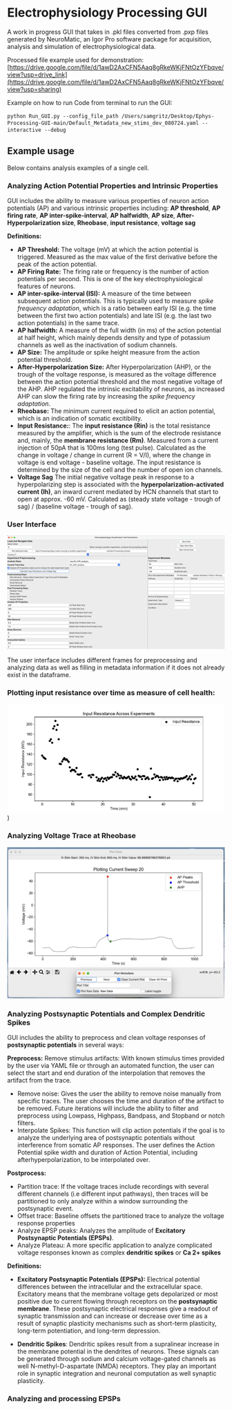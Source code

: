 # Electrophysiology Processing GUI 

A work in progress GUI that takes in .pkl files converted from .pxp files generated by NeuroMatic, an Igor Pro software package for acquisition, analysis and simulation of electrophysiological data. 

Processed file example used for demonstration: [https://drive.google.com/file/d/1awD2AxCFN5Aaq8gRkeWKjFNtOzYFbqve/view?usp=drive_link](https://drive.google.com/file/d/1awD2AxCFN5Aaq8gRkeWKjFNtOzYFbqve/view?usp=sharing) 

Example on how to run Code from terminal to run the GUI:

```
python Run_GUI.py --config_file_path /Users/samgritz/Desktop/Ephys-Processing-GUI-main/Default_Metadata_new_stims_dev_080724.yaml --interactive --debug

```

## Example usage

Below contains analysis examples of a single cell. 

### Analyzing Action Potential Properties and Intrinsic Properties
GUI includes the ability to measure various properties of neuron action potentials (AP) and various intrinsic properties including: **AP threshold**, **AP firing rate**, **AP inter-spike-interval**, **AP halfwidth**, **AP size**, **After-Hyperpolarization size**, **Rheobase**, **input resistance**, **voltage sag**

**Definitions:**
- **AP Threshold:** The voltage (mV) at which the action potential is triggered. Measured as the max value of the first derivative before the peak of the action potential.
- **AP Firing Rate:** The firing rate or frequency is the number of action potentials per second. This is one of the key electrophysiological features of neurons.
- **AP inter-spike-interval (ISI):** A measure of the time between subsequent action potentials. This is typically used to measure _spike frequency adaptation_, which is a ratio between early ISI (e.g. the time between the first two action potentials) and late ISI (e.g. the last two action potentials) in the same trace.
- **AP halfwidth:** A measure of the full width (in ms) of the action potential at half height, which mainly depends density and type of potassium channels as well as the inactivation of sodium channels.
- **AP Size:** The amplitude or spike height measure from the action potential threshold.
- **After-Hyperpolarization Size:** After Hyperpolarization (AHP), or the trough of the voltage response, is measured as the voltage difference between the action potential threshold and the most negative voltage of the AHP. AHP regulated the intrinsic excitability of neurons, as increased AHP can slow the firing rate by increasing the _spike frequency adaptation_.
-  **Rheobase:** The minimum current required to elicit an action potential, which is an indication of somatic excitibility.
-  **Input Resistance:**: The **input resistance (Rin)** is the total resistance measured by the amplifier, which is the sum of the electrode resistance and, mainly, the **membrane resistance (Rm)**. Measured from a current injection of 50pA that is 100ms long (test pulse). Calculated as the change in voltage / change in current (R = V/I), where the change in voltage is end voltage - baseline voltage.
The input resistance is determined by the size of the cell and the number of open ion channels.
- **Voltage Sag** The initial negative voltage peak in response to a hyperpolarizing step is associated with the **hyperpolarization-activated current (Ih)**, an inward current mediated by HCN channels that start to open at approx. -60 mV. Calculated as (steady state voltage - trough of sag) / (baseline voltage - trough of sag).

### User Interface

![Using the GUI for processing](https://github.com/samuelgritz/Ephys-Processing-GUI/blob/32c9e5f577f55790a3f1e629e932e2e75185d693/User_Interface_GUI.png)

The user interface includes different frames for preprocessing and analyzing data as well as filling in metadata information if it does not already exist in the dataframe. 

### Plotting input resistance over time as measure of cell health:

![Plotting Input resistance across time in a single cell](https://github.com/samuelgritz/Ephys-Processing-GUI/blob/main/07022024_c2_BTSP_inp_res.png))

### Analyzing Voltage Trace at Rheobase

![Rheobase AP properties](https://github.com/samuelgritz/Ephys-Processing-GUI/blob/aee9aadf616171c8a3a273c90028d0259f1a1ddf/Analyze_Rheobase.png)

### Analyzing Postsynaptic Potentials and Complex Dendritic Spikes
GUI includes the ability to preprocess and clean voltage responses of **postsynaptic potentials** in several ways:

**Preprocess:**
Remove stimulus artifacts: With known stimulus times provided by the user via YAML file or through an automated function, the user can select the start and end duration of the interpolation that removes the artifact from the trace. 
- Remove noise: Gives the user the ability to remove noise manually from specific traces. The user chooses the time and duration of the artifact to be removed. Future iterations will include the ability to filter and preprocess using Lowpass, Highpass, 
Bandpass, and Stopband or notch filters.
- Interpolate Spikes: This function will clip action potentials if the goal is to analyze the underlying area of postsynaptic potentials without interference from somatic AP responses. The user defines the Action Potential spike width and duration of Action Potential, including afterhyperpolarization, to be interpolated over. 
  
**Postprocess:**
  - Partition trace: If the voltage traces include recordings with several different channels (i.e different input pathways), then traces will be partitioned to only analyze within a window surrounding the postsynaptic event.
  - Offset trace: Baseline offsets the partitioned trace to analyze the voltage response properties
  - Analyze EPSP peaks: Analyzes the amplitude of **Excitatory Postsynaptic Potentials (EPSPs)**.
  - Analyze Plateau: A more specific application to analyze complicated voltage responses known as complex **dendritic spikes** or **Ca 2+ spikes**

**Definitions:**
- **Excitatory Postsynaptic Potentials (EPSPs):** Electrical potential differences between the intracellular and the extracellular space. Excitatory means that the membrane voltage gets depolarized or most positive due to current flowing through receptors on the **postsynaptic membrane**. These postsynaptic electrical responses give a readout of synaptic transmission and can increase or decrease over time as a result of synaptic plasticity mechanisms such as short-term plasticity, long-term potentiation, and long-term depression.

- **Dendritic Spikes**: Dendritic spikes result from a supralinear increase in the membrane potential in the dendrites of neurons. These signals can be generated through sodium and calcium voltage-gated channels as well N-methyl-D-aspartate (NMDA) receptors. They play an important role in synaptic integration and neuronal computation as well synaptic plasticity.

### Analyzing and processing EPSPs



  















